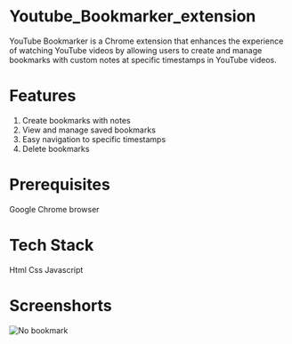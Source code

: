 # Youtube_Bookmarker_extension

YouTube Bookmarker is a Chrome extension that enhances the experience of watching YouTube videos by allowing users to create and manage bookmarks with custom notes at specific timestamps in YouTube videos.

# Features
1. Create bookmarks with notes
2. View and manage saved bookmarks
3. Easy navigation to specific timestamps
4. Delete bookmarks

# Prerequisites
Google Chrome browser

# Tech Stack
Html
Css
Javascript

# Screenshorts
![No bookmark](https://github.com/shrutidebnath09/Youtube_Bookmarker_extension/assets/129511412/93a5519f-38cc-458f-afb3-0e2749bdf590)
